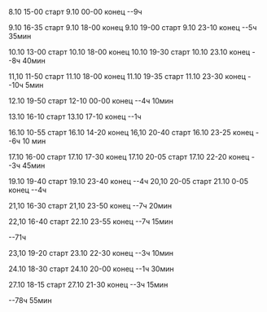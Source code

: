 8.10 15-00 старт
9.10 00-00 конец
--9ч

9.10 16-35 старт
9.10 18-00 конец
9.10 19-00 старт
9.10 23-10 конец
--5ч 35мин

10.10 13-00 старт
10.10 18-00 конец
10.10 19-30 старт
10.10 23.10 конец
--8ч 40мин

11,10 11-50 старт
11.10 18-00 конец
11.10 19-35 старт
11.10 23-30 конец
--10ч 5мин

12.10 19-50 старт
12-10 00-00 конец
--4ч 10мин

13.10 16-10 старт
13.10 17-10 конец
--1ч

16.10 10-55 старт
16.10 14-20 конец
16,10 20-40 старт
16.10 23-25 конец
--6ч 10 мин

17.10 16-00 старт
17.10 17-30 конец
17.10 20-05 старт
17.10 22-20 конец
--3ч 45мин

19.10 19-40 старт
19.10 23-40 конец
--4ч
20,10 20-05 старт
21.10 0-05 конец
--4ч

21,10 16-30 старт
21,10 23-50 конец
--7ч 20мин

22,10 16-40 старт
22.10 23-55 конец
--7ч 15мин


--71ч

23,10 19-20 старт
23.10 22-30 конец
--3ч 10мин

24.10 18-30 старт
24.10 20-00 конец
--1ч 30мин

27.10 18-15 старт
27.10 21-30 конец
--3ч 15мин

--78ч 55мин
